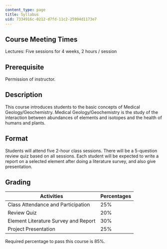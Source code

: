 ```yaml
---
content_type: page
title: Syllabus
uid: 7334916c-0212-d7fd-11c2-25994d1173e7
---
```


Course Meeting Times
--------------------

Lectures: Five sessions for 4 weeks, 2 hours / session

Prerequisite
------------

Permission of instructor.

Description
-----------

This course introduces students to the basic concepts of Medical Geology/Geochemistry. Medical Geology/Geochemistry is the study of the interaction between abundances of elements and isotopes and the health of humans and plants.

Format
------

Students will attend five 2-hour class sessions. There will be a 5-question review quiz based on all sessions. Each student will be expected to write a report on a selected element after doing a literature survey, and also give presentation.

Grading
-------

| Activities | Percentages |
| --- | --- |
| Class Attendance and Participation | 25% |
| Review Quiz | 20% |
| Element Literature Survey and Report | 30% |
| Project Presentation | 25% 

Required percentage to pass this course is 85%.